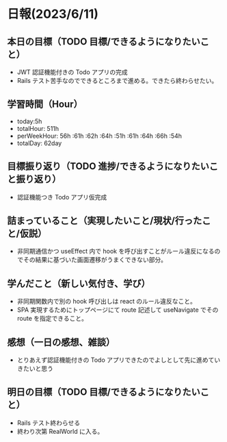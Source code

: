 # 日報(2023/6/11)

## 本日の目標（TODO 目標/できるようになりたいこと）

- JWT 認証機能付きの Todo アプリの完成
- Rails テスト苦手なのでできるところまで進める。できたら終わらせたい。

## 学習時間（Hour）

- today:5h
- totalHour: 511h
- perWeekHour: 56h :61h :62h :64h :51h :61h :64h :66h :54h
- totalDay: 62day

## 目標振り返り（TODO 進捗/できるようになりたいこと振り返り）

- 認証機能つき Todo アプリ仮完成

## 詰まっていること（実現したいこと/現状/行ったこと/仮説）

- 非同期通信かつ useEffect 内で hook を呼び出すことがルール違反になるのでその結果に基づいた画面遷移がうまくできない部分。

## 学んだこと（新しい気付き、学び）

- 非同期関数内で別の hook 呼び出しは react のルール違反なこと。
- SPA 実現するためにトップページにて route 記述して useNavigate でその route を指定できること。

## 感想（一日の感想、雑談）

- とりあえず認証機能付きの Todo アプリできたのでよしとして先に進めていきたいと思う

## 明日の目標（TODO 目標/できるようになりたいこと）

- Rails テスト終わらせる
- 終わり次第 RealWorld に入る。
